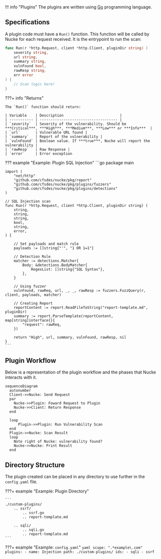 !!! info "Plugins"
    The plugins are written using [Go](https://go.dev/) programming language.

## Specifications

A plugin code must have a `Run()` function. This function will be called by Nucke for each request received. It is the entrypoint to run the scan:

```go
func Run(r *http.Request, client *http.Client, pluginDir string) (
    severity string, 
    url string, 
    summary string, 
    vulnFound bool, 
    rawResp string,
    err error
) {
    // Scan logic here!
}
```

???+ info "Returns"

    The `Run()` function should return:
    
    | Variable    | Description                          |
    | ----------- | ------------------------------------ |
    | `severity`  | Severity of the vulnerability. Should be ***Critical***, ***High***, ***Medium***, ***Low*** or ***Info***  |
    | `url`       | Vulnerable URL found |
    | `summary`   | Report of the vulnerability |
    | `vulnFound` | Boolean value. If ***true***, Nucke will report the vulnerability |
    | `rawResp`   | Raw Response |
    | `error`     | Error exception


??? example "Example: Plugin SQL Injection"
    ```go
    package main

    import (
        "net/http"
        "github.com/cfsdes/nucke/pkg/report"
        "github.com/cfsdes/nucke/pkg/plugins/fuzzers"
        "github.com/cfsdes/nucke/pkg/plugins/detections"
    )

    // SQL Injection scan
    func Run(r *http.Request, client *http.Client, pluginDir string) (
        string, 
        string, 
        string, 
        bool, 
        string,
        error,
    ) {

        // Set payloads and match rule
        payloads := []string{"'", "1 OR 1=1"}

        // Detection Rule
        matcher := detections.Matcher{
            Body: &detections.BodyMatcher{
                RegexList: []string{"SQL Syntax"},
            },
        }

        // Using fuzzer
        vulnFound, rawReq, url, _, _, rawResp := fuzzers.FuzzQuery(r, client, payloads, matcher)

        // Creating Report
        reportContent := report.ReadFileToString("report-template.md", pluginDir)
        summary := report.ParseTemplate(reportContent, map[string]interface{}{
            "request": rawReq,
        })

        return "High", url, summary, vulnFound, rawResp, nil
    }
    ```

## Plugin Workflow

Below is a representation of the plugin workflow and the phases that Nucke interacts with it. 
``` mermaid
sequenceDiagram
  autonumber
  Client->>Nucke: Send Request
  par
    Nucke->>Plugin: Foward Request to Plugin
    Nucke->>Client: Return Response
  end

  loop
      Plugin->>Plugin: Run Vulnerability Scan
  end
  Plugin->>Nucke: Scan Result
  loop
    Note right of Nucke: vulnerability found?
    Nucke->>Nucke: Print Result
  end
```


## Directory Structure

The plugin created can be placed in any directory to use further in the `config.yaml` file.

???+ example "Example: Plugin Directory"

    ```
    ./custom-plugins/
        .. ssrf/
            .. ssrf.go
            .. report-template.md

        .. sqli/
            .. sqli.go
            .. report-template.md
    ```

???+ example "Example: `config.yaml`"
    ```yaml
    scope: ".*example\.com"
    plugins:
    - name: Injection
      path: ./custom-plugins/
      ids:
      - sqli
      - ssrf
    ```
